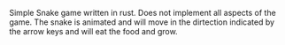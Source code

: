 Simple Snake game written in rust. Does not implement all aspects of the game. The snake is animated and will move in the dirtection indicated by the arrow keys and will eat the food and grow.
